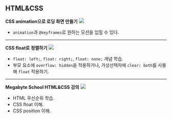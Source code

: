 ## HTML&CSS

<b>CSS animation으로 로딩 화면 만들기</b>
<a href="https://velog.io/@sweet_pumpkin/%EB%AC%B4%EC%9E%91%EC%A0%95-%EB%94%B0%EB%9D%BC%ED%95%98%EA%B8%B0-%EC%96%98-%EC%BD%94%EA%B0%80-%EC%BB%A4%EC%A1%8C%EB%8B%A4-%EC%9E%91%EC%95%84%EC%A1%8C%EB%8B%A4%ED%95%98%EB%8A%94-%EB%A1%9C%EB%94%A9-%ED%99%94%EB%A9%B4%EC%9D%B4%EB%9E%80%EB%8B%A4-CSS-animation">
  <img src="https://img.shields.io/badge/Blog-20C997?style=flat-square&logo=Velog&logoColor=FFFFFF"/>
</a>

  - `animation`과 `@keyframes`로 원하는 모션을 입힐 수 있다.

---

<b>CSS float로 정렬하기</b>
<a href="https://velog.io/@sweet_pumpkin/Megabyte-School-CSS%EA%B0%80-%EC%82%AC%EB%9E%8C%EC%9D%B4%EB%9D%BC%EB%A9%B4-%EB%82%98%EC%97%90%EA%B2%8C-%EC%8C%8D%EC%9A%95%EC%9D%84-%ED%96%88%EA%B2%A0%EC%A7%80-CSS-float%EB%A1%9C-%EB%B0%B0%EC%B9%98%ED%95%98%EA%B8%B0">
  <img src="https://img.shields.io/badge/Blog-20C997?style=flat-square&logo=Velog&logoColor=FFFFFF"/>
</a>

  - `float: left;`, `float: right;`, `float: none;` 개념 학습.
  - 부모 요소에 `overflow: hidden`을 적용하거나, 가상선택자에 `clear: both`를 사용해 `float` 적용하기.

---

<b>Megabyte School HTML&CSS 강의</b>
<a href="https://github.com/Sweet-Pumpkin/practice-html-css-js/blob/master/README.md">
  <img src="https://img.shields.io/badge/CODE-000000?style=flat-square&logo=CodersRank&logoColor=FFFFFF"/>
</a>

  - HTML 우선순위 학습.
  - CSS float 이해.
  - CSS position 이해.